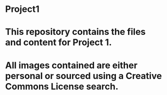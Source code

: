 # Project1
# This repository contains the files and content for Project 1.
# All images contained are either personal or sourced using a Creative Commons License search. 

